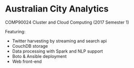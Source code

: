 # Australian City Analytics

COMP90024 Cluster and Cloud Computing (2017 Semester 1)

Featuring:

* Twitter harvesting by streaming and search api
* CouchDB storage
* Data processing with Spark and NLP support
* Boto & Ansible deployment
* Web front-end
